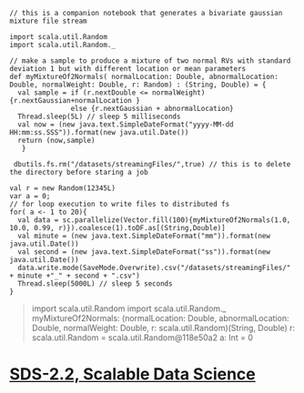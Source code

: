     // this is a companion notebook that generates a bivariate gaussian mixture file stream

    import scala.util.Random
    import scala.util.Random._

    // make a sample to produce a mixture of two normal RVs with standard deviation 1 but with different location or mean parameters
    def myMixtureOf2Normals( normalLocation: Double, abnormalLocation: Double, normalWeight: Double, r: Random) : (String, Double) = {
      val sample = if (r.nextDouble <= normalWeight) {r.nextGaussian+normalLocation } 
                   else {r.nextGaussian + abnormalLocation} 
      Thread.sleep(5L) // sleep 5 milliseconds
      val now = (new java.text.SimpleDateFormat("yyyy-MM-dd HH:mm:ss.SSS")).format(new java.util.Date())
      return (now,sample)
       }
       
     dbutils.fs.rm("/datasets/streamingFiles/",true) // this is to delete the directory before staring a job
     
    val r = new Random(12345L)
    var a = 0;
    // for loop execution to write files to distributed fs
    for( a <- 1 to 20){
      val data = sc.parallelize(Vector.fill(100){myMixtureOf2Normals(1.0, 10.0, 0.99, r)}).coalesce(1).toDF.as[(String,Double)]
      val minute = (new java.text.SimpleDateFormat("mm")).format(new java.util.Date())
      val second = (new java.text.SimpleDateFormat("ss")).format(new java.util.Date())
      data.write.mode(SaveMode.Overwrite).csv("/datasets/streamingFiles/" + minute +"_" + second + ".csv")
      Thread.sleep(5000L) // sleep 5 seconds
    }

> import scala.util.Random import scala.util.Random.\_ myMixtureOf2Normals: (normalLocation: Double, abnormalLocation: Double, normalWeight: Double, r: scala.util.Random)(String, Double) r: scala.util.Random = scala.util.Random@118e50a2 a: Int = 0

[SDS-2.2, Scalable Data Science](https://lamastex.github.io/scalable-data-science/sds/2/2/)
===========================================================================================